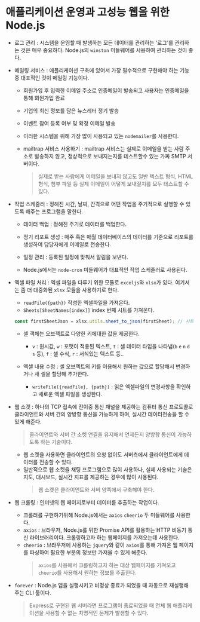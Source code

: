 # 애플리케이션 운영과 고성능 웹을 위한 Node.js

* 로그 관리 : 시스템을 운영할 때 발생하는 모든 데이터를 관리하는 '로그'를 관리하는 것은 매우 중요하다. Node.js의 `winston` 미들웨어를 사용하여 관리하는 것이 좋다.

* 메일링 서비스 : 애플리케이션 구축에 있어서 가장 필수적으로 구현해야 하는 기능 중 대표적인 것이 메일링 기능이다.
    * 회원가입 후 입력한 이메일 주소로 인증메일이 발송되고 사용자는 인증메일을 통해 회원가입 완료
    * 기업의 최신 정보를 담은 뉴스레터 정기 발송
    * 이벤트 참여 등록 여부 및 확정 이메일 발송

    * 이러한 시스템을 위해 가장 많이 사용되고 있는 `nodemailer`를 사용한다.
    
    * mailtrap 서비스 사용하기 : mailtrap 서비스는 실제로 이메일을 받는 사람 주소로 발송하지 않고, 정상적으로 보내지는지를 테스트할수 있는 가짜 SMTP 서버이다.
        > 실제로 받는 사람에게 이메일을 보내지 않고도 일반 텍스트 형식, HTML 형식, 첨부 파일 등 실제 이메일이 어떻게 보내질지를 모두 테스트할 수 있다.

* 작업 스케줄러 : 정해진 시간, 날짜, 간격으로 어떤 작업을 주기적으로 실행할 수 있도록 해주는 프로그램을 말한다.
    * 데이터 백업 : 정해진 주기로 데이터를 백업한다.
    * 정기 리포트 생성 : 매주 혹은 매월 데이터베이스의 데이터를 기준으로 리포트를 생성하여 담당자에게 이메일로 전송한다.
    * 일정 관리 : 등록된 일정에 맞춰서 알림을 보낸다.

    * Node.js에서는 `node-cron` 미들웨어가 대표적인 작업 스케줄러로 사용된다.

* 엑셀 파일 처리 : 엑셀 파일을 다루기 위한 모듈로 `exceljs`와 `xlsx`가 있다. 여기서는 좀 더 대중화된 `xlsx` 모듈을 사용하기로 한다.
    * `readFile({path})` 작성한 엑셀파일을 가져온다.
    * `Sheets[SheetNames[index]]` index 번째 시트를 가져온다.
    ```js
    const firstSheetJson = xlsx.utils.sheet_to_json(firstSheet); // 시트내용을 json 데이터로 변환한다.
    ```
    * 셀 객체는 오브젝트로 다양한 키에대한 값을 제공한다.
        * `v` : 원시값, `w` : 포맷이 적용된 텍스트, `t` : 셀 데이터 타입을 나타냄(`b` `e` `n` `d` `s` 등), `f` : 셀 수식, `r` : 서식있는 텍스트 등..

    * 엑셀 내용 수정 : 셀 오브젝트의 키를 이용해서 원하는 값으로 할당해서 변경하거나 새 셀을 할당해 추가한다.
        * `writeFile({readFile}, {path})` : 읽은 엑셀파일의 변경사항을 확인하고 새로운 엑셀 파일을 생성한다.

* 웹 소켓 : 하나의 TCP 접속에 전이중 통신 채널을 제공하는 컴퓨터 통신 프로토콜로 클라이언트와 서버 간의 양방향 통신을 가능하게 하며, 실시간 데이터전송을 할 수 있게 해준다.
    > 클라이언트와 서버 간 소켓 연결을 유지해서 언제든지 양방향 통신이 가능하도록 하는 기술이다.
    * 웹 소켓을 사용하면 클라이언트의 요청 없이도 서버측에서 클라이언트에게 데이터를 전송할 수 있다.
    * 일반적으로 웹 소켓을 채팅 프로그램으로 많이 사용하나, 실제 사용되는 기술은 지도, 대시보드, 실시간 지표를 제공하는 경우에 많이 사용된다.
        > 웹 소켓은 클라이언트와 서버 양쪽에서 구축해야 한다.

* 웹 크롤링 : 인터넷의 웹 페이지로부터 데이터를 추출하는 작업이다.
    * 크롤러를 구현하기위해 Node.js에서는 `axios` `cheerio` 두 미들웨어를 사용한다.
    * `axios` : 브라우저, Node.js를 위한 Promise API를 활용하는 HTTP 비동기 통신 라이브러리이다. 크롤링하고자 하는 웹페이지를 가져오는데 사용한다.
    * `cheerio` : 브라우저에 사용하는 `jquery`와 같이 `axios`를 통해 가져온 웹 페이지를 파싱하여 필요한 부분의 정보만 가져올 수 있게 해준다.
        > `axios`를 사용해서 크롤링하고자 하는 대상 웹페이지를 가져오고 `cheerio`를 사용해서 원하는 정보를 추출한다.

* `forever` : Node.js 앱을 실행시키고 비정상 종료가 되었을 때 자동으로 재실행해 주는 CLI 툴이다.
    > Express로 구현된 웹 서버라면 프로그램이 종료되었을 때 전체 웹 애플리케이션을 사용할 수 없는 치명적인 문제가 발생할 수 있다.